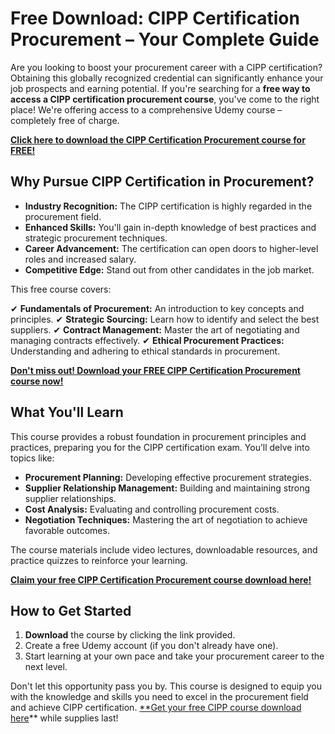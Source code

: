 # Free Download: CIPP Certification Procurement – Your Complete Guide

Are you looking to boost your procurement career with a CIPP certification? Obtaining this globally recognized credential can significantly enhance your job prospects and earning potential. If you're searching for a **free way to access a CIPP certification procurement course**, you've come to the right place! We're offering access to a comprehensive Udemy course – completely free of charge.

[**Click here to download the CIPP Certification Procurement course for FREE!**](https://udemywork.com/cipp-certification-procurement)

## Why Pursue CIPP Certification in Procurement?

*   **Industry Recognition:** The CIPP certification is highly regarded in the procurement field.
*   **Enhanced Skills:** You'll gain in-depth knowledge of best practices and strategic procurement techniques.
*   **Career Advancement:** The certification can open doors to higher-level roles and increased salary.
*   **Competitive Edge:** Stand out from other candidates in the job market.

This free course covers:

✔ **Fundamentals of Procurement:** An introduction to key concepts and principles.
✔ **Strategic Sourcing:** Learn how to identify and select the best suppliers.
✔ **Contract Management:** Master the art of negotiating and managing contracts effectively.
✔ **Ethical Procurement Practices:** Understanding and adhering to ethical standards in procurement.

[**Don't miss out! Download your FREE CIPP Certification Procurement course now!**](https://udemywork.com/cipp-certification-procurement)

## What You'll Learn

This course provides a robust foundation in procurement principles and practices, preparing you for the CIPP certification exam. You’ll delve into topics like:

*   **Procurement Planning:** Developing effective procurement strategies.
*   **Supplier Relationship Management:** Building and maintaining strong supplier relationships.
*   **Cost Analysis:** Evaluating and controlling procurement costs.
*   **Negotiation Techniques:** Mastering the art of negotiation to achieve favorable outcomes.

The course materials include video lectures, downloadable resources, and practice quizzes to reinforce your learning.

[**Claim your free CIPP Certification Procurement course download here!**](https://udemywork.com/cipp-certification-procurement)

## How to Get Started

1.  **Download** the course by clicking the link provided.
2.  Create a free Udemy account (if you don't already have one).
3.  Start learning at your own pace and take your procurement career to the next level.

Don't let this opportunity pass you by. This course is designed to equip you with the knowledge and skills you need to excel in the procurement field and achieve CIPP certification. [**Get your free CIPP course download here](https://udemywork.com/cipp-certification-procurement)** while supplies last!
